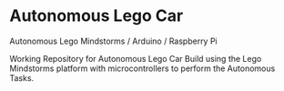 # Autonomous Lego Car
Autonomous Lego Mindstorms / Arduino / Raspberry Pi

Working Repository for Autonomous Lego Car Build using the Lego Mindstorms
platform with microcontrollers to perform the Autonomous Tasks.
